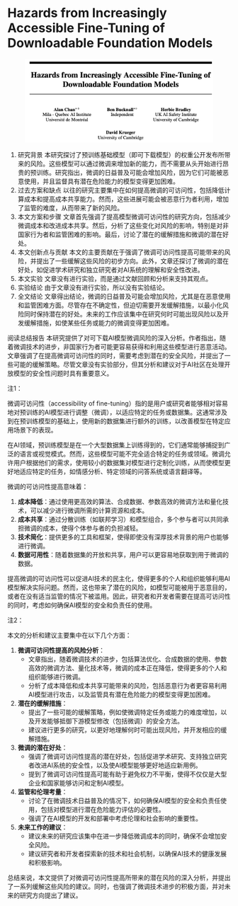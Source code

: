 # Hazards from Increasingly Accessible Fine-Tuning of Downloadable Foundation Models

<figure><img src="../.gitbook/assets/image (2) (1) (1) (1) (1) (1) (1) (1) (1) (1) (1) (1) (1) (1) (1) (1) (1) (1) (1) (1) (1) (1) (1) (1) (1) (1) (1) (1) (1) (1) (1) (1) (1) (1) (1) (1) (1) (1) (1) (1) (1) (1) (1) (1) (1) (1) (1) (1) (1) (1) (1) (1) (1).png" alt=""><figcaption></figcaption></figure>

1. 研究背景 本研究探讨了预训练基础模型（即可下载模型）的权重公开发布所带来的风险。这些模型可以通过微调来增加新的能力，而不需要从头开始进行昂贵的预训练。研究指出，微调的日益普及可能会增加风险，因为它们可能被恶意使用，并且监督具有潜在危险能力的模型变得更加困难。
2. 过去方案和缺点 以往的研究主要集中在如何提高微调的可访问性，包括降低计算成本和提高成本共享能力。然而，这些进展可能会被恶意行为者利用，增加了监管的难度，从而带来了新的风险。
3. 本文方案和步骤 文章首先强调了提高模型微调可访问性的研究方向，包括减少微调成本和改进成本共享。然后，分析了这些变化对风险的影响，特别是对非国家行为者和监管困难的影响。最后，讨论了潜在的缓解措施和微调的潜在好处。
4. 本文创新点与贡献 本文的主要贡献在于强调了微调可访问性提高可能带来的风险，并提出了一些缓解这些风险的初步方向。此外，文章还探讨了微调的潜在好处，如促进学术研究和独立研究者对AI系统的理解和安全性改进。
5. 本文实验 文章没有进行实验，而是通过文献回顾和分析来支持其观点。
6. 实验结论 由于文章没有进行实验，所以没有实验结论。
7. 全文结论 文章得出结论，微调的日益普及可能会增加风险，尤其是在恶意使用和监管困难方面。尽管存在不确定性，但迫切需要开发缓解措施，以最小化风险同时保持潜在的好处。未来的工作应该集中在研究何时可能出现风险以及开发缓解措施，如使某些任务或能力的微调变得更加困难。

阅读总结报告 本研究提供了对可下载AI模型微调风险的深入分析。作者指出，随着微调技术的进步，非国家行为者可能更容易获得和利用这些模型进行恶意活动。文章强调了在提高微调可访问性的同时，需要考虑到潜在的安全风险，并提出了一些可能的缓解策略。尽管文章没有实验部分，但其分析和建议对于AI社区在处理开放模型的安全性问题时具有重要意义。



注1：

微调可访问性（accessibility of fine-tuning）指的是用户或研究者能够相对容易地对预训练的AI模型进行调整（微调），以适应特定的任务或数据集。这通常涉及到在预训练模型的基础上，使用新的数据集进行额外的训练，以改善模型在特定应用场景下的表现。

在AI领域，预训练模型是在一个大型数据集上训练得到的，它们通常能够捕捉到广泛的语言或视觉模式。然而，这些模型可能不完全适合特定的任务或领域。微调允许用户根据他们的需求，使用较小的数据集对模型进行定制化训练，从而使模型更好地适应特定的任务，如情感分析、特定领域的问答系统或语言翻译等。

微调的可访问性提高意味着：

1. **成本降低**：通过使用更高效的算法、合成数据、参数高效的微调方法和量化技术，可以减少进行微调所需的计算资源和成本。
2. **成本共享**：通过分散训练（如联邦学习）和模型组合，多个参与者可以共同承担微调的成本，使得个体参与者的负担减轻。
3. **技术简化**：提供更多的工具和框架，使得即使没有深厚技术背景的用户也能够进行微调。
4. **数据可用性**：随着数据集的开放和共享，用户可以更容易地获取到用于微调的数据。

提高微调的可访问性可以促进AI技术的民主化，使得更多的个人和组织能够利用AI模型解决实际问题。然而，这也带来了潜在的风险，如模型可能被用于恶意目的，或者在没有适当监管的情况下被滥用。因此，研究者和开发者需要在提高可访问性的同时，考虑如何确保AI模型的安全和负责任的使用。



注2：

本文的分析和建议主要集中在以下几个方面：

1. **微调可访问性提高的风险分析**：
   * 文章指出，随着微调技术的进步，包括算法优化、合成数据的使用、参数高效的微调方法、量化技术等，微调的成本正在降低，使得更多的个人和组织能够进行微调。
   * 分析了成本降低和成本共享可能带来的风险，包括恶意行为者更容易利用AI模型进行攻击，以及监管具有潜在危险能力的模型变得更加困难。
2. **潜在的缓解措施**：
   * 提出了一些可能的缓解策略，例如使微调特定任务或能力的难度增加，以及开发能够抵御下游模型修改（包括微调）的安全方法。
   * 建议进行更多的研究，以更好地理解何时可能出现风险，并开发相应的缓解措施。
3. **微调的潜在好处**：
   * 强调了微调可访问性提高的潜在好处，包括促进学术研究、支持独立研究者改进AI系统的安全性，以及使AI模型能够更好地适应新用例。
   * 提到了微调可访问性提高可能有助于避免权力不平衡，使得不仅仅是大型企业和国家能够访问和定制AI模型。
4. **监管和伦理考量**：
   * 讨论了在微调技术日益普及的情况下，如何确保AI模型的安全和负责任使用，包括对模型进行潜在危险能力评估的必要性。
   * 强调了在AI模型的开发和部署中考虑伦理和社会影响的重要性。
5. **未来工作的建议**：
   * 建议未来的研究应该集中在进一步降低微调成本的同时，确保不会增加安全风险。
   * 建议研究者和开发者探索新的技术和社会机制，以确保AI技术的健康发展和积极影响。

总结来说，本文提供了对微调可访问性提高所带来的潜在风险的深入分析，并提出了一系列缓解这些风险的建议。同时，也强调了微调技术进步的积极方面，并对未来的研究方向提出了建议。
